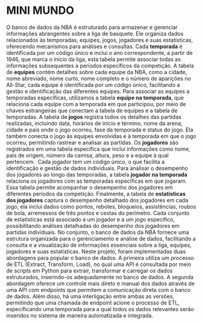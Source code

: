 # MINI MUNDO

O banco de dados da NBA é estruturado para armazenar e gerenciar informações abrangentes sobre a liga de basquete. Ele organiza dados relacionados às temporadas, equipes, jogos, jogadores e suas estatísticas, oferecendo mecanismos para análises e consultas. Cada **temporada** é identificada por um código único e inclui o ano correspondente, a partir de 1946, que marca o início da liga, esta tabela permite associar todas as informações subsequentes a períodos específicos da competição. A tabela de **equipes** contém detalhes sobre cada equipe da NBA, como a cidade, nome abreviado, nome curto, nome completo e o número de aparições no All-Star, cada equipe é identificada por um código único, facilitando a gestão e identificação das diferentes equipes. Para associar as equipes a temporadas específicas, utilizamos a tabela **equipe na temporada**, que relaciona cada equipe com a temporada em que participou, por meio de chaves estrangeiras que conectam a tabela de equipes e a tabela de temporadas. A tabela de **jogos** registra todos os detalhes das partidas realizadas, incluindo data, horários de início e término, nome da arena, cidade e país onde o jogo ocorreu, fase da temporada e status do jogo. Ela também conecta o jogo às equipes envolvidas e à temporada em que o jogo ocorreu, permitindo rastrear e analisar as partidas. Os **jogadores** são registrados em uma tabela específica que inclui informações como nome, país de origem, número da camisa, altura, peso e a equipe à qual pertencem.  Cada jogador tem um código único, o que facilita a identificação e gestão de dados individuais. Para analisar o desempenho dos jogadores ao longo das temporadas, a tabela **jogador na temporada** relaciona os jogadores com as temporadas específicas em que jogaram. Essa tabela permite acompanhar o desempenho dos jogadores em diferentes períodos da competição. Finalmente, a tabela de **estatísticas dos jogadores** captura o desempenho detalhado dos jogadores em cada jogo, ela inclui dados como pontos, rebotes, bloqueios, assistências, roubos de bola, arremessos de três pontos e cestas do perímetro. Cada conjunto de estatísticas está associado a um jogador e a um jogo específico, possibilitando análises detalhadas do desempenho dos jogadores em partidas individuais. No conjunto, o banco de dados da NBA fornece uma estrutura organizada para o gerenciamento e análise de dados, facilitando a consulta e a visualização de informações essenciais sobre a liga, equipes, jogadores e suas estatísticas.
Neste projeto, foram implementadas duas abordagens para popular o banco de dados. A primeira utiliza um processo de ETL (Extract, Transform, Load), no qual uma API é consultada por meio de scripts em Python para extrair, transformar e carregar os dados estruturados, inserindo-os adequadamente no banco de dados. A segunda abordagem oferece um controle mais direto e manual dos dados através de uma API com endpoints que permitem a comunicação direta com o banco de dados. Além disso, há uma interligação entre ambas as versões, permitindo que uma chamada de endpoint acione o processo de ETL, especificando uma temporada para a qual todos os dados relevantes serão inseridos no sistema de maneira automatizada e integrada.
